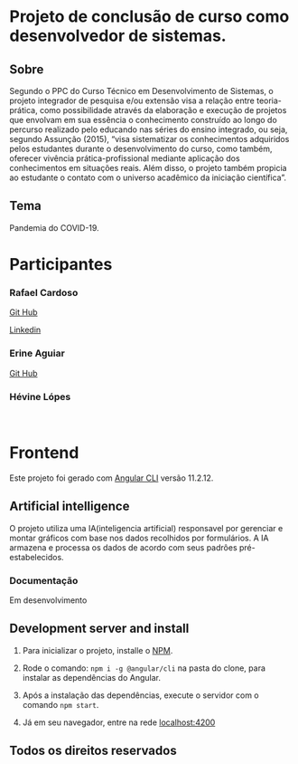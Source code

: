 # Projeto de conclusão de curso como desenvolvedor de sistemas.

## Sobre
Segundo o PPC do Curso Técnico em Desenvolvimento de Sistemas, o projeto integrador de pesquisa e/ou extensão visa a relação entre teoria-prática, como possibilidade através da elaboração e execução de projetos que envolvam em sua essência o conhecimento construído ao longo do percurso realizado pelo educando nas séries do ensino integrado, ou seja, segundo Assunção (2015), “visa sistematizar os conhecimentos adquiridos pelos estudantes durante o desenvolvimento do curso, como também, oferecer vivência prática-profissional mediante aplicação dos conhecimentos em situações reais. Além disso, o projeto também propicia ao estudante o contato com o universo acadêmico da iniciação científica”.

## Tema
Pandemia do COVID-19.

# Participantes
### Rafael Cardoso
[Git Hub](https://github.com/RafaelCardoso11)

[Linkedin](https://www.linkedin.com/in/rafaelcardoso11/)

### Erine Aguiar
[Git Hub](https://github.com/Erineble)

### Hévine Lópes

<br>

# Frontend

Este projeto foi gerado com  [Angular CLI](https://github.com/angular/angular-cli) versão 11.2.12.

## Artificial intelligence
O projeto utiliza uma IA(inteligencia artificial) responsavel por gerenciar e montar gráficos com base nos dados recolhidos por formulários. A IA armazena e processa os dados
de acordo com seus padrôes pré-estabelecidos.

###  Documentação
Em desenvolvimento

## Development server and install

1. Para inicializar o projeto, installe o [NPM](https://www.npmjs.com/).

2. Rode o comando: `npm i -g @angular/cli` na pasta do clone, para instalar as dependências do Angular.

3. Após a instalação das dependências, execute o servidor com o comando `npm start`.

4. Já em seu navegador, entre na rede [localhost:4200](http://localhost:4200/)

## Todos os direitos reservados
